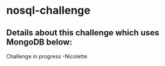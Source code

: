# nosql-challenge

## Details about this challenge which uses MongoDB below:


Challenge in progress
-Nicolette 

